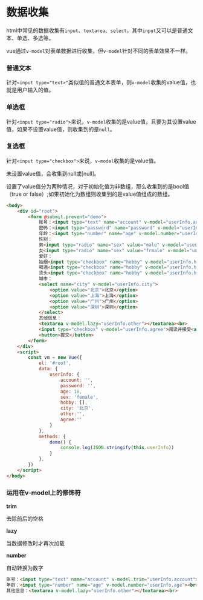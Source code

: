 # 数据收集

html中常见的数据收集有`input`、`textarea`、`select`，其中`input`又可以是普通文本、单选、多选等。

vue通过`v-model`对表单数据进行收集，但`v-model`针对不同的表单效果不一样。

### 普通文本

针对`<input type="text>"`类似值的普通文本表单，则`v-model`收集的value值，也就是用户输入的值。

### 单选框

针对`<input type="radio">`来说，`v-model`收集的是value值，且要为其设置value值，如果不设置value值，则收集到的是`null`。

### 复选框

针对`<input type="checkbox">`来说，`v-model`收集的是value值。

未设置value值，会收集到null或[null]。

设置了value值分为两种情况，对于初始化值为非数组，那么收集到的是bool值（true or false）;如果初始化为数组则收集到的是value值组成的数组。

```html
<body>
    <div id="root">
        <form @submit.prevent="demo">
            账号：<input type="text" name="account" v-model="userInfo.account"><br>
            密码：<input type="password" name="password" v-model="userInfo.password"><br>
            年龄：<input type="number" name="age" v-model.number="userInfo.age"><br>
            性别：
            男<input type="radio" name="sex" value="male" v-model="userInfo.sex">
            女<input type="radio" name="sex" value="frmale" v-model="userInfo.sex"><br>
            爱好：
            抽烟<input type="checkbox" name="hobby" v-model="userInfo.hobby" value="smoking">
            喝酒<input type="checkbox" name="hobby" v-model="userInfo.hobby" value="drinking">
            烫头<input type="checkbox" name="hobby" v-model="userInfo.hobby" value="hot_head"><br>
            城市：
            <select name="city" v-model="userInfo.city">
                <option value="北京">北京</option>
                <option value="上海">上海</option>
                <option value="广州">广州</option>
                <option value="深圳">深圳</option>
            </select>
            其他信息：
            <textarea v-model.lazy="userInfo.other"></textarea><br>
            <input type="checkbox" v-model="userInfo.agree">阅读并接受<a href="www.baidu.com">《用户协议》</a>
            <button>提交</button>
        </form>
    </div>
    <script>
        const vm = new Vue({
            el: '#root',
            data: {
                userInfo: {
                    account: '',
                    password: '',
                    age: 18,
                    sex: 'female',
                    hobby: [],
                    city: '北京',
                    other:'',
                    agree:''
                }
            },
            methods: {
                demo() {
                    console.log(JSON.stringify(this.userInfo))
                }
            },
        })
    </script>
</body>
```

### 运用在v-model上的修饰符

**trim**

去除前后的空格

**lazy**

当数据修改时才再次加载

**number**

自动转换为数字

```html
账号：<input type="text" name="account" v-model.trim="userInfo.account"><br>
年龄：<input type="number" name="age" v-model.number="userInfo.age"><br>
其他信息：<textarea v-model.lazy="userInfo.other"></textarea><br>
```
